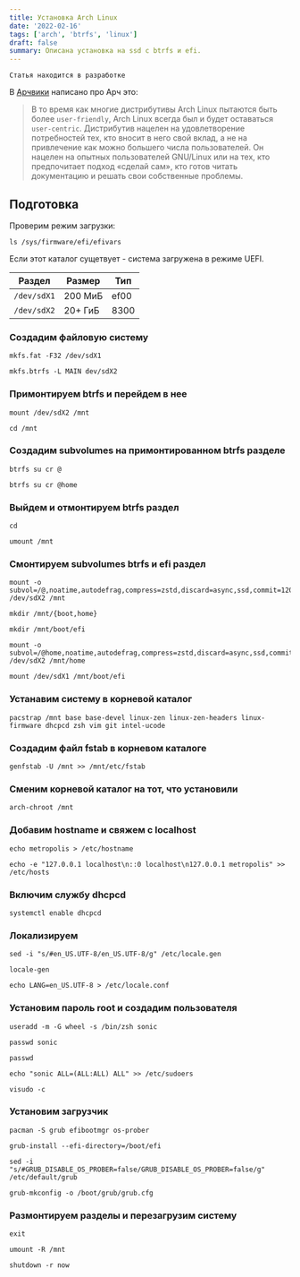 ```yaml
---
title: Установка Arch Linux
date: '2022-02-16'
tags: ['arch', 'btrfs', 'linux']
draft: false
summary: Описана установка на ssd с btrfs и efi.
---
```


`Статья находится в разработке`


В [Арчвики](https://wiki.archlinux.org/title/Arch_Linux#User_centrality) написано про Арч это:
>В то время как многие дистрибутивы Arch Linux пытаются быть более `user-friendly`, Arch Linux всегда был и будет оставаться `user-centric`. Дистрибутив нацелен на удовлетворение потребностей тех, кто вносит в него свой вклад, а не на привлечение как можно большего числа пользователей. Он нацелен на опытных пользователей GNU/Linux или на тех, кто предпочитает подход «сделай сам», кто готов читать документацию и решать свои собственные проблемы.


## Подготовка


Проверим режим загрузки:

```
ls /sys/firmware/efi/efivars
```
Если этот каталог сущетвует - система загружена в режиме UEFI.



| Раздел    | Размер  | Тип  |
|-----------|---------|------|
|`/dev/sdX1`| 200 МиБ | ef00 |
|`/dev/sdX2`| 20+ ГиБ | 8300 |

### Создадим файловую систему

```
mkfs.fat -F32 /dev/sdX1
```
```
mkfs.btrfs -L MAIN dev/sdX2
```

### Примонтируем btrfs и перейдем в нее

```
mount /dev/sdX2 /mnt
```
```
cd /mnt
```

### Создадим subvolumes на примонтированном btrfs разделе

```
btrfs su cr @
```
```
btrfs su cr @home
```

### Выйдем и отмонтируем btrfs раздел

```
cd
```
```
umount /mnt
```
### Смонтируем subvolumes btrfs и efi раздел

```
mount -o subvol=/@,noatime,autodefrag,compress=zstd,discard=async,ssd,commit=120  /dev/sdX2 /mnt
```
```
mkdir /mnt/{boot,home}
```
```
mkdir /mnt/boot/efi
```
```
mount -o subvol=/@home,noatime,autodefrag,compress=zstd,discard=async,ssd,commit=120 /dev/sdX2 /mnt/home
```
```
mount /dev/sdX1 /mnt/boot/efi
```
### Устанавим систему в корневой каталог
```
pacstrap /mnt base base-devel linux-zen linux-zen-headers linux-firmware dhcpcd zsh vim git intel-ucode
```
### Создадим файл fstab в корневом каталоге
```
genfstab -U /mnt >> /mnt/etc/fstab
```
### Сменим корневой каталог на тот, что установили
```
arch-chroot /mnt
```
### Добавим hostname и свяжем с localhost
```
echo metropolis > /etc/hostname
```
```
echo -e "127.0.0.1 localhost\n::0 localhost\n127.0.0.1 metropolis" >> /etc/hosts
```
### Включим службу dhcpcd
```
systemctl enable dhcpcd
```
### Локализируем
```
sed -i "s/#en_US.UTF-8/en_US.UTF-8/g" /etc/locale.gen
```
```
locale-gen
```
```
echo LANG=en_US.UTF-8 > /etc/locale.conf
```
### Установим пароль root и создадим пользователя
```
useradd -m -G wheel -s /bin/zsh sonic
```
```
passwd sonic
```
```
passwd
```
```
echo "sonic ALL=(ALL:ALL) ALL" >> /etc/sudoers
```
```
visudo -c
```
### Установим загрузчик
```
pacman -S grub efibootmgr os-prober
```
```
grub-install --efi-directory=/boot/efi
```
```
sed -i "s/#GRUB_DISABLE_OS_PROBER=false/GRUB_DISABLE_OS_PROBER=false/g" /etc/default/grub
```
```
grub-mkconfig -o /boot/grub/grub.cfg
```
### Размонтируем разделы и перезагрузим систему
```
exit
```
```
umount -R /mnt
```
```
shutdown -r now
```
